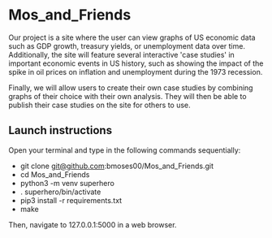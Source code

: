 # Mos_and_Friends

Our project is a site where the user can view graphs of US economic data
such as GDP growth, treasury yields, or unemployment data over time.
Additionally, the site will feature several interactive 'case studies' in
important economic events in US history, such as showing the impact of the
spike in oil prices on inflation and unemployment during the 1973 recession.

Finally, we will allow users to create their own case studies by combining
graphs of their choice with their own analysis. They will then be able to
publish their case studies on the site for others to use.

## Launch instructions
Open your terminal and type in the following commands sequentially:

* git clone git@github.com:bmoses00/Mos_and_Friends.git
* cd Mos_and_Friends
* python3 -m venv superhero
* . superhero/bin/activate
* pip3 install -r requirements.txt
* make

Then, navigate to 127.0.0.1:5000 in a web browser. 
